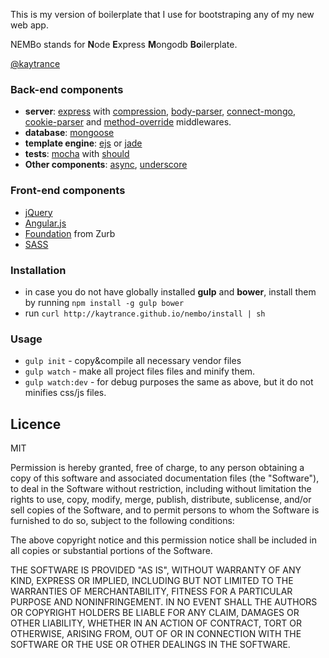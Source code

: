 This is my version of boilerplate that I use for bootstraping any of my new web app.

NEMBo stands for **N**ode **E**xpress **M**ongodb **Bo**ilerplate.

[@kaytrance](http://www.pixelfor.me/)


### Back-end components
- **server**: [express](http://expressjs.com/) with [compression](https://github.com/expressjs/compression), [body-parser](https://github.com/expressjs/body-parser), [connect-mongo](https://www.npmjs.com/package/connect-mongo), [cookie-parser](https://github.com/expressjs/cookie-parser) and [method-override](https://github.com/expressjs/method-override) middlewares.
- **database**: [mongoose](http://mongoosejs.com/)
- **template engine**: [ejs](https://www.npmjs.com/package/ejs) or [jade](https://www.npmjs.com/package/jade)
- **tests**: [mocha](https://www.npmjs.com/package/mocha) with [should](https://www.npmjs.com/package/should)
- **Other components**: [async](https://www.npmjs.com/package/async), [underscore](http://underscorejs.org/)


### Front-end components
- [jQuery](http://jquery.com/)
- [Angular.js](https://angularjs.org/)
- [Foundation](http://foundation.zurb.com/) from Zurb
- [SASS](http://sass-lang.com/)



### Installation
- in case you do not have globally installed **gulp** and **bower**, install them by running `npm install -g gulp bower`
- run `curl http://kaytrance.github.io/nembo/install | sh`



### Usage
- `gulp init` - copy&compile all necessary vendor files
- `gulp watch` - make all project files files and minify them.
- `gulp watch:dev` - for debug purposes the same as above, but it do not minifies css/js files.




## Licence
MIT

Permission is hereby granted, free of charge, to any person obtaining a copy
of this software and associated documentation files (the "Software"), to deal
in the Software without restriction, including without limitation the rights
to use, copy, modify, merge, publish, distribute, sublicense, and/or sell
copies of the Software, and to permit persons to whom the Software is
furnished to do so, subject to the following conditions:

The above copyright notice and this permission notice shall be included in
all copies or substantial portions of the Software.

THE SOFTWARE IS PROVIDED "AS IS", WITHOUT WARRANTY OF ANY KIND, EXPRESS OR
IMPLIED, INCLUDING BUT NOT LIMITED TO THE WARRANTIES OF MERCHANTABILITY,
FITNESS FOR A PARTICULAR PURPOSE AND NONINFRINGEMENT. IN NO EVENT SHALL THE
AUTHORS OR COPYRIGHT HOLDERS BE LIABLE FOR ANY CLAIM, DAMAGES OR OTHER
LIABILITY, WHETHER IN AN ACTION OF CONTRACT, TORT OR OTHERWISE, ARISING FROM,
OUT OF OR IN CONNECTION WITH THE SOFTWARE OR THE USE OR OTHER DEALINGS IN
THE SOFTWARE.